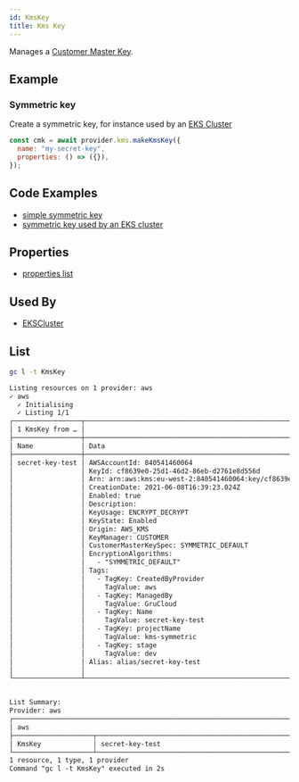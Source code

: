 ```yaml
---
id: KmsKey
title: Kms Key
---
```


Manages a [Customer Master Key](https://docs.aws.amazon.com/kms/latest/developerguide/concepts.html#master_keys).

## Example

### Symmetric key

Create a symmetric key, for instance used by an [EKS Cluster](../EKS/EksCluster)

```js
const cmk = await provider.kms.makeKmsKey({
  name: "my-secret-key",
  properties: () => ({}),
});
```

## Code Examples

- [simple symmetric key](https://github.com/grucloud/grucloud/blob/main/examples/aws/kms/symmetric/iac.js)
- [symmetric key used by an EKS cluster](https://github.com/grucloud/grucloud/blob/main/packages/modules/aws/kms/eks/iac.js)

## Properties

- [properties list](https://docs.aws.amazon.com/AWSJavaScriptSDK/latest/AWS/KMS.html#createKey-property)

## Used By

- [EKSCluster](../EKS/EksCluster)

## List

```sh
gc l -t KmsKey
```

```txt
Listing resources on 1 provider: aws
✓ aws
  ✓ Initialising
  ✓ Listing 1/1
┌─────────────────┬───────────────────────────────────────────────────────────────────────────┐
│ 1 KmsKey from … │                                                                           │
├─────────────────┼────────────────────────────────────────────────────────────────────┬──────┤
│ Name            │ Data                                                               │ Our  │
├─────────────────┼────────────────────────────────────────────────────────────────────┼──────┤
│ secret-key-test │ AWSAccountId: 840541460064                                         │ Yes  │
│                 │ KeyId: cf8639e0-25d1-46d2-86eb-d2761e8d556d                        │      │
│                 │ Arn: arn:aws:kms:eu-west-2:840541460064:key/cf8639e0-25d1-46d2-86… │      │
│                 │ CreationDate: 2021-06-08T16:39:23.024Z                             │      │
│                 │ Enabled: true                                                      │      │
│                 │ Description:                                                       │      │
│                 │ KeyUsage: ENCRYPT_DECRYPT                                          │      │
│                 │ KeyState: Enabled                                                  │      │
│                 │ Origin: AWS_KMS                                                    │      │
│                 │ KeyManager: CUSTOMER                                               │      │
│                 │ CustomerMasterKeySpec: SYMMETRIC_DEFAULT                           │      │
│                 │ EncryptionAlgorithms:                                              │      │
│                 │   - "SYMMETRIC_DEFAULT"                                            │      │
│                 │ Tags:                                                              │      │
│                 │   - TagKey: CreatedByProvider                                      │      │
│                 │     TagValue: aws                                                  │      │
│                 │   - TagKey: ManagedBy                                              │      │
│                 │     TagValue: GruCloud                                             │      │
│                 │   - TagKey: Name                                                   │      │
│                 │     TagValue: secret-key-test                                      │      │
│                 │   - TagKey: projectName                                            │      │
│                 │     TagValue: kms-symmetric                                        │      │
│                 │   - TagKey: stage                                                  │      │
│                 │     TagValue: dev                                                  │      │
│                 │ Alias: alias/secret-key-test                                       │      │
│                 │                                                                    │      │
└─────────────────┴────────────────────────────────────────────────────────────────────┴──────┘


List Summary:
Provider: aws
┌────────────────────────────────────────────────────────────────────────────────────────────┐
│ aws                                                                                        │
├────────────────────┬───────────────────────────────────────────────────────────────────────┤
│ KmsKey             │ secret-key-test                                                       │
└────────────────────┴───────────────────────────────────────────────────────────────────────┘
1 resource, 1 type, 1 provider
Command "gc l -t KmsKey" executed in 2s
```
